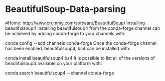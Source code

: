 # BeautifulSoup-Data-parsing
#Home: http://www.crummy.com/software/BeautifulSoup/
Installing beautifulsoup4
Installing beautifulsoup4 from the conda-forge channel can be achieved by adding conda-forge to your channels with:

conda config --add channels conda-forge
Once the conda-forge channel has been enabled, beautifulsoup4, bs4 can be installed with:

conda install beautifulsoup4 bs4
It is possible to list all of the versions of beautifulsoup4 available on your platform with:

conda search beautifulsoup4 --channel conda-forge
